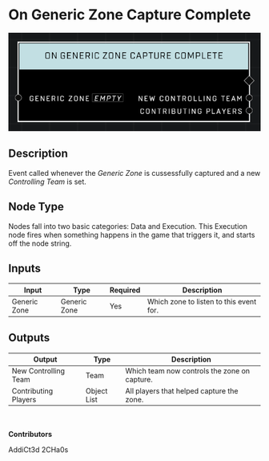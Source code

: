 # On Generic Zone Capture Complete
![alt text](../../../.gitbook/assets/on-generic-zone-capture-complete.png)
## Description
Event called whenever the *Generic Zone* is cussessfully captured and a new *Controlling Team* is set.

## Node Type
Nodes fall into two basic categories: Data and Execution. This Execution node fires when something happens in the game that triggers it, and starts off the node string.

## Inputs
| Input | Type | Required | Description |
|------------------|------------------|----------|--------------------------------------------------------------|
| Generic Zone | Generic Zone | Yes | Which zone to listen to this event for. |

## Outputs
| Output | Type | Description |
|------------------|------------------|--------------------------------------------------------------|
| New Controlling Team | Team | Which team now controls the zone on capture.|
| Contributing Players | Object List | All players that helped capture the zone.|

\
\
**Contributors**

AddiCt3d 2CHa0s